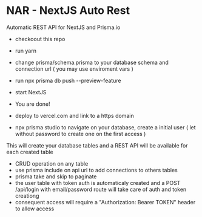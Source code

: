 # NAR - NextJS Auto Rest

Automatic REST API for NextJS and Prisma.io

- checkoout this repo
- run yarn
- change prisma/schema.prisma to your database schema and connection url ( you may use enviroment vars )
- run npx prisma db push --preview-feature
- start NextJS
- You are done!

- deploy to vercel.com and link to a https domain
- npx prisma studio to navigate on your database, create a initial user ( let without password to create one on the first access )

This will create your database tables and a REST API will be available for each created table
- CRUD operation on any table
- use prisma include on api url to add connections to others tables
- prisma take and skip to paginate
- the user table with token auth is automaticaly created and a POST /api/login with email/password route will take care of auth and
token creationg
- consequent access will require a "Authorization: Bearer TOKEN" header to allow access

